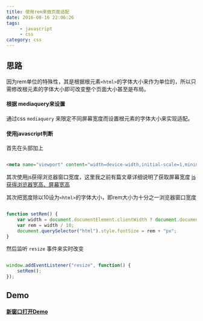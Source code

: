 ```yaml
---
title: 使用rem来做页面适配
date: 2016-08-16 22:06:26
tags: 
	 - javascript
	 - css
category: css
---
```


## 思路

因为rem单位的特殊性，其是根据根元素`<html>`的字体大小来作为单位的，所以只需修改根元素的字体大小即可改变整个页面大小甚至是布局。

#### 根据 mediaquery来设置

通过css `mediaquery` 来限定不同屏幕宽度而设置根元素的字体大小来实现适配。

#### 使用javascript判断

<!-- more -->

首先在头部加上

```html

<meta name="viewport" content="width=device-width,initial-scale=1,minimum-scale=1,maximum-scale=1,user-scalable=no" />

```

其次使用js获得浏览器窗口宽度，这里我之前有篇文章详细说明了获取屏幕宽度 <a href="/2016/08/15/10/" target="_Blank">js获得浏览器宽高、屏幕宽高</a>

其次把宽度除以10设为`<html>`的字体大小，即rem大小为十分之一浏览器窗口宽度

```js

function setRem() {
    var width = document.documentElement.clientWidth ? document.documentElement.clientWidth : window.innerWidth;
    var rem = width / 10;
    document.querySelector("html").style.fontSize = rem + "px";
}

```
然后监听 `resize` 事件来实时改变

```js

window.addEventListener("resize", function() {
    setRem();
});

```

## Demo

#### <a href="/show/rem.html" target="_Blank">新窗口打开Demo</a>